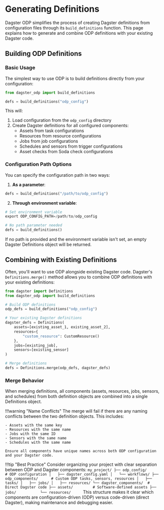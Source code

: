 # Generating Definitions

Dagster ODP simplifies the process of creating Dagster definitions from configuration files through its `build_definitions` function. This page explains how to generate and combine ODP definitions with your existing Dagster code.

## Building ODP Definitions

### Basic Usage

The simplest way to use ODP is to build definitions directly from your configuration:

```python
from dagster_odp import build_definitions

defs = build_definitions("odp_config")
```

This will:

1. Load configuration from the `odp_config` directory
2. Create Dagster definitions for all configured components:
    - Assets from task configurations
    - Resources from resource configurations
    - Jobs from job configurations
    - Schedules and sensors from trigger configurations
    - Asset checks from Soda check configurations

### Configuration Path Options

You can specify the configuration path in two ways:

1. **As a parameter**:
```python
defs = build_definitions("/path/to/odp_config")
```

2. **Through environment variable**:
```python
# Set environment variable
export ODP_CONFIG_PATH=/path/to/odp_config

# No path parameter needed
defs = build_definitions()
```

If no path is provided and the environment variable isn't set, an empty Dagster Definitions object will be returned.

## Combining with Existing Definitions

Often, you'll want to use ODP alongside existing Dagster code. Dagster's `Definitions.merge()` method allows you to combine ODP definitions with your existing definitions:

```python
from dagster import Definitions
from dagster_odp import build_definitions

# Build ODP definitions
odp_defs = build_definitions("odp_config")

# Your existing Dagster definitions
dagster_defs = Definitions(
    assets=[existing_asset_1, existing_asset_2],
    resources={
        "custom_resource": CustomResource()
    },
    jobs=[existing_job],
    sensors=[existing_sensor]
)

# Merge definitions
defs = Definitions.merge(odp_defs, dagster_defs)
```

### Merge Behavior

When merging definitions, all components (assets, resources, jobs, sensors, and schedules) from both definition objects are combined into a single Definitions object.

!!!warning "Name Conflicts"
    The merge will fail if there are any naming conflicts between the two definition objects. This includes:

    - Assets with the same key
    - Resources with the same name
    - Jobs with the same ID
    - Sensors with the same name
    - Schedules with the same name
    
    Ensure all components have unique names across both ODP configuration and your Dagster code.

!!!tip "Best Practice"
    Consider organizing your project with clear separation between ODP and Dagster components:
    ```
    my_project/
    ├── odp_config/          # ODP configuration
    │   ├── dagster_config.yaml
    │   └── workflows/
    ├── odp_components/      # Custom ODP tasks, sensors, resources
    │   ├── tasks/
    │   ├── jobs/
    │   ├── resources/
    └── dagster_components/  # Direct Dagster code
        ├── assets/         # Software-defined assets
        ├── jobs/          
        └── resources/     
    ```
    This structure makes it clear which components are configuration-driven (ODP) versus code-driven (direct Dagster), making maintenance and debugging easier.